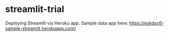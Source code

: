 # streamlit-trial

Deploying Streamlit via Heroku app. Sample data app here: https://eskdsc6-sample-streamlit.herokuapp.com/
